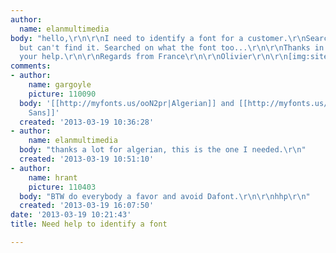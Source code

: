 ```yaml
---
author:
  name: elanmultimedia
body: "hello,\r\n\r\nI need to identify a font for a customer.\r\nSearched on dafont
  but can't find it. Searched on what the font too...\r\n\r\nThanks in advance for
  your help.\r\n\r\nRegards from France\r\n\r\nOlivier\r\n\r\n[img:sites/default/files/old-images/photo_5020.JPG]"
comments:
- author:
    name: gargoyle
    picture: 110090
  body: '[[http://myfonts.us/ooN2pr|Algerian]] and [[http://myfonts.us/lMFe6c|Gill
    Sans]]'
  created: '2013-03-19 10:36:28'
- author:
    name: elanmultimedia
  body: "thanks a lot for algerian, this is the one I needed.\r\n"
  created: '2013-03-19 10:51:10'
- author:
    name: hrant
    picture: 110403
  body: "BTW do everybody a favor and avoid Dafont.\r\n\r\nhhp\r\n"
  created: '2013-03-19 16:07:50'
date: '2013-03-19 10:21:43'
title: Need help to identify a font

---
```

